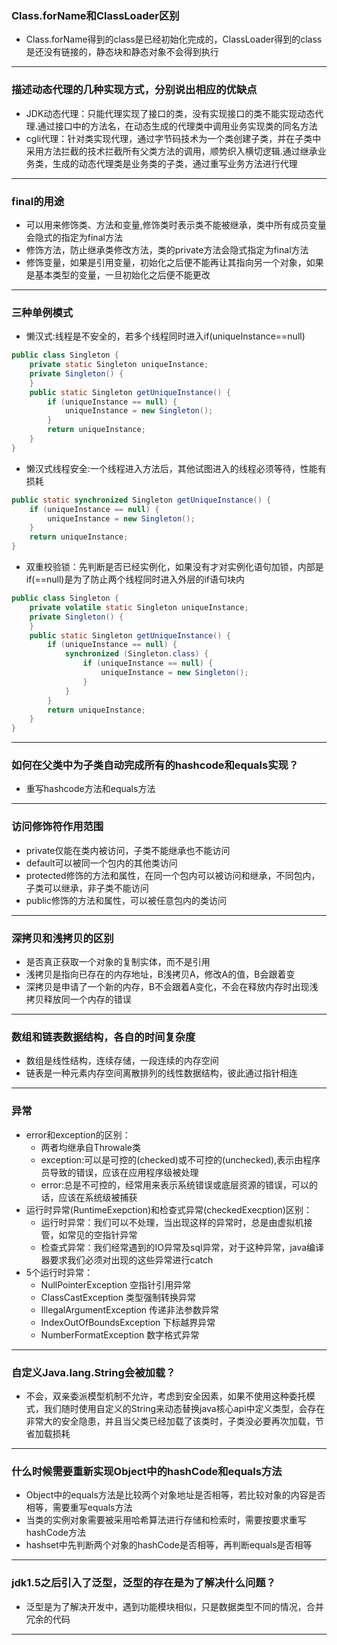 ### Class.forName和ClassLoader区别
* Class.forName得到的class是已经初始化完成的，ClassLoader得到的class是还没有链接的，静态块和静态对象不会得到执行
***
###  描述动态代理的几种实现方式，分别说出相应的优缺点
* JDK动态代理：只能代理实现了接口的类，没有实现接口的类不能实现动态代理.通过接口中的方法名，在动态生成的代理类中调用业务实现类的同名方法
* cgli代理：针对类实现代理，通过字节码技术为一个类创建子类，并在子类中采用方法拦截的技术拦截所有父类方法的调用，顺势织入横切逻辑.通过继承业务类，生成的动态代理类是业务类的子类，通过重写业务方法进行代理
***
### final的用途
* 可以用来修饰类、方法和变量,修饰类时表示类不能被继承，类中所有成员变量会隐式的指定为final方法
* 修饰方法，防止继承类修改方法，类的private方法会隐式指定为final方法
* 修饰变量，如果是引用变量，初始化之后便不能再让其指向另一个对象，如果是基本类型的变量，一旦初始化之后便不能更改
***
### 三种单例模式
* 懒汉式:线程是不安全的，若多个线程同时进入if(uniqueInstance==null)
```java
public class Singleton {
    private static Singleton uniqueInstance;
    private Singleton() {
    }
    public static Singleton getUniqueInstance() {
        if (uniqueInstance == null) {
            uniqueInstance = new Singleton();
        }
        return uniqueInstance;
    }
}
```
* 懒汉式线程安全:一个线程进入方法后，其他试图进入的线程必须等待，性能有损耗
```java
public static synchronized Singleton getUniqueInstance() {
    if (uniqueInstance == null) {
        uniqueInstance = new Singleton();
    }
    return uniqueInstance;
}
```
* 双重校验锁：先判断是否已经实例化，如果没有才对实例化语句加锁，内部是if(==null)是为了防止两个线程同时进入外层的if语句块内
```java
public class Singleton {
    private volatile static Singleton uniqueInstance;
    private Singleton() {
    }
    public static Singleton getUniqueInstance() {
        if (uniqueInstance == null) {
            synchronized (Singleton.class) {
                if (uniqueInstance == null) {
                    uniqueInstance = new Singleton();
                }
            }
        }
        return uniqueInstance;
    }
}
```
***
### 如何在父类中为子类自动完成所有的hashcode和equals实现？
* 重写hashcode方法和equals方法
*** 
### 访问修饰符作用范围
* private仅能在类内被访问，子类不能继承也不能访问
* default可以被同一个包内的其他类访问
* protected修饰的方法和属性，在同一个包内可以被访问和继承，不同包内，子类可以继承，非子类不能访问
* public修饰的方法和属性，可以被任意包内的类访问
***
### 深拷贝和浅拷贝的区别
* 是否真正获取一个对象的复制实体，而不是引用
* 浅拷贝是指向已存在的内存地址，B浅拷贝A，修改A的值，B会跟着变
* 深拷贝是申请了一个新的内存，B不会跟着A变化，不会在释放内存时出现浅拷贝释放同一个内存的错误
***
### 数组和链表数据结构，各自的时间复杂度
* 数组是线性结构，连续存储，一段连续的内存空间
* 链表是一种元素内存空间离散排列的线性数据结构，彼此通过指针相连
***
### 异常
* error和exception的区别：
    * 两者均继承自Throwale类
    * exception:可以是可控的(checked)或不可控的(unchecked),表示由程序员导致的错误，应该在应用程序级被处理
    * error:总是不可控的，经常用来表示系统错误或底层资源的错误，可以的话，应该在系统级被捕获
* 运行时异常(RuntimeExepction)和检查式异常(checkedExecption)区别：
    * 运行时异常：我们可以不处理，当出现这样的异常时，总是由虚拟机接管，如常见的空指针异常
    * 检查式异常：我们经常遇到的IO异常及sql异常，对于这种异常，java编译器要求我们必须对出现的这些异常进行catch
* 5个运行时异常： 
    * NullPointerException 空指针引用异常
    * ClassCastException 类型强制转换异常
    * IllegalArgumentException 传递非法参数异常
    * IndexOutOfBoundsException 下标越界异常
    * NumberFormatException 数字格式异常
***
### 自定义Java.lang.String会被加载？
  * 不会，双亲委派模型机制不允许，考虑到安全因素，如果不使用这种委托模式，我们随时使用自定义的String来动态替换java核心api中定义类型，会存在非常大的安全隐患，并且当父类已经加载了该类时，子类没必要再次加载，节省加载损耗
  ***
### 什么时候需要重新实现Object中的hashCode和equals方法
  * Object中的equals方法是比较两个对象地址是否相等，若比较对象的内容是否相等，需要重写equals方法
  * 当类的实例对象需要被采用哈希算法进行存储和检索时，需要按要求重写hashCode方法
  * hashset中先判断两个对象的hashCode是否相等，再判断equals是否相等
***
### jdk1.5之后引入了泛型，泛型的存在是为了解决什么问题？
  * 泛型是为了解决开发中，遇到功能模块相似，只是数据类型不同的情况，合并冗余的代码
***

